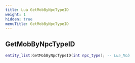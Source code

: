 ```yaml
---
title: Lua GetMobByNpcTypeID
weight: 1
hidden: true
menuTitle: GetMobByNpcTypeID
---
```

## GetMobByNpcTypeID
```lua
entity_list:GetMobByNpcTypeID(int npc_type); -- Lua_Mob
```